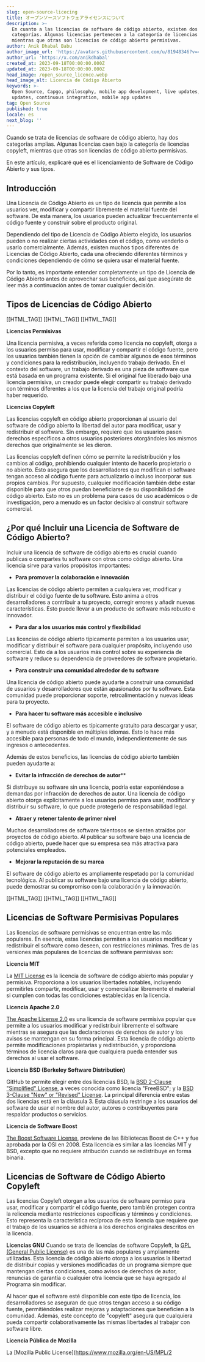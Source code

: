 ```yaml
---
slug: open-source-licecing
title: オープンソースソフトウェアライセンスについて
description: >-
  En cuanto a las licencias de software de código abierto, existen dos grandes
  categorías. Algunas licencias pertenecen a la categoría de licencias copyleft,
  mientras que otras son licencias de código abierto permisivas.
author: Anik Dhabal Babu
author_image_url: 'https://avatars.githubusercontent.com/u/81948346?v=4'
author_url: 'https://x.com/anikdhabal'
created_at: 2023-09-18T00:00:00.000Z
updated_at: 2023-09-18T00:00:00.000Z
head_image: /open_source_licence.webp
head_image_alt: Licencia de Código Abierto
keywords: >-
  Open Source, Capgo, philosophy, mobile app development, live updates, OTA
  updates, continuous integration, mobile app updates
tag: Open Source
published: true
locale: es
next_blog: ''
---
```


Cuando se trata de licencias de software de código abierto, hay dos categorías amplias. Algunas licencias caen bajo la categoría de licencias copyleft, mientras que otras son licencias de código abierto permisivas.

En este artículo, explicaré qué es el licenciamiento de Software de Código Abierto y sus tipos.

## Introducción

Una Licencia de Código Abierto es un tipo de licencia que permite a los usuarios ver, modificar y compartir libremente el material fuente del software. De esta manera, los usuarios pueden actualizar frecuentemente el código fuente y construir sobre el producto original.

Dependiendo del tipo de Licencia de Código Abierto elegida, los usuarios pueden o no realizar ciertas actividades con el código, como venderlo o usarlo comercialmente. Además, existen muchos tipos diferentes de Licencias de Código Abierto, cada una ofreciendo diferentes términos y condiciones dependiendo de cómo se quiera usar el material fuente.

Por lo tanto, es importante entender completamente un tipo de Licencia de Código Abierto antes de aprovechar sus beneficios, así que asegúrate de leer más a continuación antes de tomar cualquier decisión.

## Tipos de Licencias de Código Abierto

[[HTML_TAG]]
  [[HTML_TAG]]
[[HTML_TAG]]

**Licencias Permisivas**

Una licencia permisiva, a veces referida como licencia no copyleft, otorga a los usuarios permiso para usar, modificar y compartir el código fuente, pero los usuarios también tienen la opción de cambiar algunos de esos términos y condiciones para la redistribución, incluyendo trabajo derivado. En el contexto del software, un trabajo derivado es una pieza de software que está basada en un programa existente. Si el original fue liberado bajo una licencia permisiva, un creador puede elegir compartir su trabajo derivado con términos diferentes a los que la licencia del trabajo original podría haber requerido.

**Licencias Copyleft**

Las licencias copyleft en código abierto proporcionan al usuario del software de código abierto la libertad del autor para modificar, usar y redistribuir el software. Sin embargo, requiere que los usuarios pasen derechos específicos a otros usuarios posteriores otorgándoles los mismos derechos que originalmente se les dieron.

Las licencias copyleft definen cómo se permite la redistribución y los cambios al código, prohibiendo cualquier intento de hacerlo propietario o no abierto. Esto asegura que los desarrolladores que modifican el software tengan acceso al código fuente para actualizarlo o incluso incorporar sus propios cambios. Por supuesto, cualquier modificación también debe estar disponible para que otros puedan beneficiarse de su disponibilidad de código abierto. Esto no es un problema para casos de uso académicos o de investigación, pero a menudo es un factor decisivo al construir software comercial.

## ¿Por qué Incluir una Licencia de Software de Código Abierto?

Incluir una licencia de software de código abierto es crucial cuando publicas o compartes tu software con otros como código abierto. Una licencia sirve para varios propósitos importantes:

* **Para promover la colaboración e innovación**

Las licencias de código abierto permiten a cualquiera ver, modificar y distribuir el código fuente de tu software. Esto anima a otros desarrolladores a contribuir a tu proyecto, corregir errores y añadir nuevas características. Esto puede llevar a un producto de software más robusto e innovador.
* **Para dar a los usuarios más control y flexibilidad**

Las licencias de código abierto típicamente permiten a los usuarios usar, modificar y distribuir el software para cualquier propósito, incluyendo uso comercial. Esto da a los usuarios más control sobre su experiencia de software y reduce su dependencia de proveedores de software propietario.
* **Para construir una comunidad alrededor de tu software**

Una licencia de código abierto puede ayudarte a construir una comunidad de usuarios y desarrolladores que están apasionados por tu software. Esta comunidad puede proporcionar soporte, retroalimentación y nuevas ideas para tu proyecto.
* **Para hacer tu software más accesible e inclusivo**

El software de código abierto es típicamente gratuito para descargar y usar, y a menudo está disponible en múltiples idiomas. Esto lo hace más accesible para personas de todo el mundo, independientemente de sus ingresos o antecedentes.

Además de estos beneficios, las licencias de código abierto también pueden ayudarte a:

* **Evitar la infracción de derechos de autor**** 

Si distribuye su software sin una licencia, podría estar exponiéndose a demandas por infracción de derechos de autor. Una licencia de código abierto otorga explícitamente a los usuarios permiso para usar, modificar y distribuir su software, lo que puede protegerlo de responsabilidad legal.
* **Atraer y retener talento de primer nivel**

Muchos desarrolladores de software talentosos se sienten atraídos por proyectos de código abierto. Al publicar su software bajo una licencia de código abierto, puede hacer que su empresa sea más atractiva para potenciales empleados.
* **Mejorar la reputación de su marca**

El software de código abierto es ampliamente respetado por la comunidad tecnológica. Al publicar su software bajo una licencia de código abierto, puede demostrar su compromiso con la colaboración y la innovación.

[[HTML_TAG]]
  [[HTML_TAG]]
[[HTML_TAG]]

## Licencias de Software Permisivas Populares

Las licencias de software permisivas se encuentran entre las más populares. En esencia, estas licencias permiten a los usuarios modificar y redistribuir el software como deseen, con restricciones mínimas. Tres de las versiones más populares de licencias de software permisivas son:

**Licencia MIT**

La [MIT License](https://opensource.org/license/mit/) es la licencia de software de código abierto más popular y permisiva. Proporciona a los usuarios libertades notables, incluyendo permitirles compartir, modificar, usar y comercializar libremente el material si cumplen con todas las condiciones establecidas en la licencia.

**Licencia Apache 2.0**

[The Apache License 2.0](https://www.apache.org/licenses/LICENSE-2.0/) es una licencia de software permisiva popular que permite a los usuarios modificar y redistribuir libremente el software mientras se asegura que las declaraciones de derechos de autor y los avisos se mantengan en su forma principal. Esta licencia de código abierto permite modificaciones propietarias y redistribución, y proporciona términos de licencia claros para que cualquiera pueda entender sus derechos al usar el software.

**Licencia BSD (Berkeley Software Distribution)**

GitHub te permite elegir entre dos licencias BSD, la [BSD 2-Clause "Simplified" License](https://opensource.org/license/bsd-2-clause/), a veces conocida como licencia "FreeBSD"; y la [BSD 3-Clause "New" or "Revised" License](https://spdx.org/licenses/BSD-3-Clause.html/). La principal diferencia entre estas dos licencias está en la cláusula 3. Esta cláusula restringe a los usuarios del software de usar el nombre del autor, autores o contribuyentes para respaldar productos o servicios.

**Licencia de Software Boost**

[The Boost Software License](https://www.boost.org/LICENSE_1_0.txt/), proviene de las Bibliotecas Boost de C++ y fue aprobada por la OSI en 2008. Esta licencia es similar a las licencias MIT y BSD, excepto que no requiere atribución cuando se redistribuye en forma binaria.

## Licencias de Software de Código Abierto Copyleft

Las licencias Copyleft otorgan a los usuarios de software permiso para usar, modificar y compartir el código fuente, pero también protegen contra la relicencia mediante restricciones específicas y términos y condiciones. Esto representa la característica recíproca de esta licencia que requiere que el trabajo de los usuarios se adhiera a los derechos originales descritos en la licencia.

**Licencias GNU**
Cuando se trata de licencias de software Copyleft, la [GPL (General Public License)](https://www.gnu.org/licenses/licenses.en.html/) es una de las más populares y ampliamente utilizadas. Esta licencia de código abierto otorga a los usuarios la libertad de distribuir copias y versiones modificadas de un programa siempre que mantengan ciertas condiciones, como avisos de derechos de autor, renuncias de garantía o cualquier otra licencia que se haya agregado al Programa sin modificar.

Al hacer que el software esté disponible con este tipo de licencia, los desarrolladores se aseguran de que otros tengan acceso a su código fuente, permitiéndoles realizar mejoras y adaptaciones que beneficien a la comunidad. Además, este concepto de "copyleft" asegura que cualquiera pueda compartir colaborativamente las mismas libertades al trabajar con software libre.

**Licencia Pública de Mozilla**

La [Mozilla Public License](https://www.mozilla.org/en-US/MPL/2